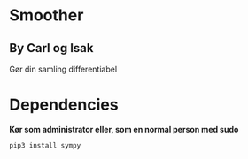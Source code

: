 # Smoother
## By Carl og Isak

Gør din samling differentiabel

# Dependencies
**Kør som administrator eller, som en normal person med sudo**
```
pip3 install sympy
```